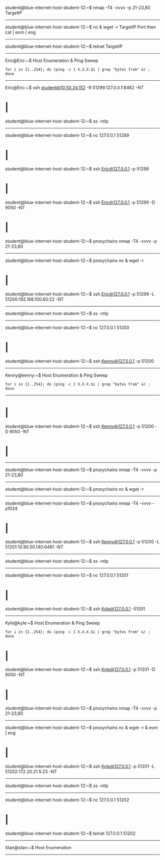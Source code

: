 student@blue-internet-host-student-12:~$ nmap -T4 -vvvv -p 21-23,80 TargetIP
_______________________________________________________________________________________________
student@blue-internet-host-student-12:~$ nc & wget -r TargetIP Port then cat | eom | eog
_______________________________________________________________________________________________
student@blue-internet-host-student-12:~$ telnet TargetIP
_______________________________________________________________________________________________
Eric@Eric:~$ Host Enumeration & Ping Sweep
    
    for i in {1..254}; do (ping -c 1 X.X.X.$i | grep "bytes from" &) ; done
_______________________________________________________________________________________________
Eric@Eric:~$ ssh student@10.50.24.152 -R 51299:127.0.0.1:8462 -NT
# |
student@blue-internet-host-student-12:~$ ss -ntlp
_______________________________________________________________________________________________
student@blue-internet-host-student-12:~$ nc 127.0.0.1 51299
# |
student@blue-internet-host-student-12:~$ ssh Eric@127.0.0.1 -p 51299
# |
student@blue-internet-host-student-12:~$ ssh Eric@127.0.0.1 -p 51299 -D 9050 -NT
# |
student@blue-internet-host-student-12:~$ proxychains nmap -T4 -vvvv -p 21-23,80
_______________________________________________________________________________________________
student@blue-internet-host-student-12:~$ proxychains nc & wget -r
# |
student@blue-internet-host-student-12:~$ ssh Eric@127.0.0.1 -p 51299 -L 51200:192.168.100.60:22 -NT
_______________________________________________________________________________________________
student@blue-internet-host-student-12:~$ ss -ntlp
_______________________________________________________________________________________________
student@blue-internet-host-student-12:~$ nc 127.0.0.1 51200
# |
student@blue-internet-host-student-12:~$ ssh Kenny@127.0.0.1 -p 51200
_______________________________________________________________________________________________
Kenny@kenny:~$ Host Enumeration & Ping Sweep

    for i in {1..254}; do (ping -c 1 X.X.X.$i | grep "bytes from" &) ; done
_______________________________________________________________________________________________
# |
student@blue-internet-host-student-12:~$ ssh Kenny@127.0.0.1 -p 51200 -D 9050 -NT
# |
_______________________________________________________________________________________________
student@blue-internet-host-student-12:~$ proxychains nmap -T4 -vvvv -p 21-23,80
_______________________________________________________________________________________________
student@blue-internet-host-student-12:~$ proxychains nc & wget -r
_______________________________________________________________________________________________
student@blue-internet-host-student-12:~$ proxychains nmap -T4 -vvvv -p1024
# |
student@blue-internet-host-student-12:~$ ssh Kenny@127.0.0.1 -p 51200 -L 51201:10.90.50.140:6481 -NT
_______________________________________________________________________________________________
student@blue-internet-host-student-12:~$ ss -ntlp
_______________________________________________________________________________________________
student@blue-internet-host-student-12:~$ nc 127.0.0.1 51201
# |
student@blue-internet-host-student-12:~$ ssh Kyle@127.0.0.1 -51201
_______________________________________________________________________________________________
Kyle@kyle:~$ Host Enumeration & Ping Sweep

    for i in {1..254}; do (ping -c 1 X.X.X.$i | grep "bytes from" &) ; done
# |
student@blue-internet-host-student-12:~$ ssh Kyle@127.0.0.1 -p 51201 -D 9050 -NT 
# |
student@blue-internet-host-student-12:~$ proxychains nmap -T4 -vvvv -p 21-23,80
_______________________________________________________________________________________________
student@blue-internet-host-student-12:~$ proxychains nc & wget -r & eom | eog
# |
student@blue-internet-host-student-12:~$ ssh Kyle@127.0.0.1 -p 51201 -L 51202:172.20.21.5:23 -NT
_______________________________________________________________________________________________
student@blue-internet-host-student-12:~$ ss -ntlp
_______________________________________________________________________________________________
student@blue-internet-host-student-12:~$ nc 127.0.0.1 51202
# |
student@blue-internet-host-student-12:~$ telnet 127.0.0.1 51202
_______________________________________________________________________________________________
Stan@stan:~$ Host Enumeration
_______________________________________________________________________________________________
